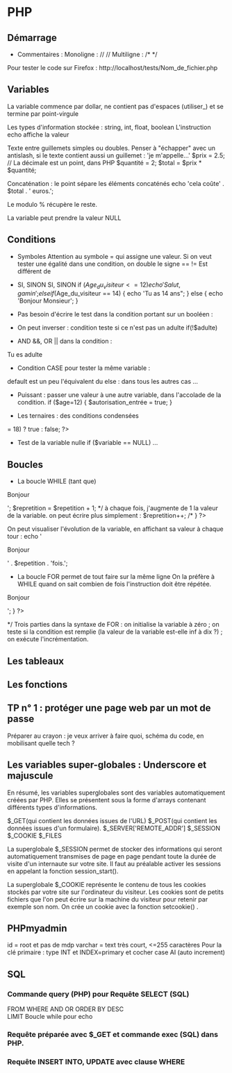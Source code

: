 # PHP

## Démarrage

<?php        ?>
- Commentaires :
Monoligne : //    //
Multiligne : /*    */

Pour tester le code sur Firefox :
http://localhost/tests/Nom_de_fichier.php

## Variables
La variable commence par dollar, ne contient pas d'espaces (utiliser_) et se termine par point-virgule

Les types d'information stockée : string, int, float, boolean
L'instruction echo affiche la valeur

Texte entre guillemets simples ou doubles. Penser à "échapper" avec un antislash, si le texte contient aussi un guillemet : 'je m\'appelle...'
$prix = 2.5; // La décimale est un point, dans PHP
$quantité = 2;
$total = $prix * $quantité;

Concaténation : le point sépare les éléments concaténés
echo 'cela coûte' . $total . ' euros.';

Le modulo % récupère le reste.

La variable peut prendre la valeur NULL

## Conditions

- Symboles
Attention au symbole = qui assigne une valeur. Si on veut tester une égalité dans une condition, on double le signe ==
!= Est différent de

- SI, SINON SI, SINON
if ($Age_du_visiteur <= 12)
{
    echo 'Salut, gamin';
}
elseif ($Age_du_visiteur == 14)
{
    echo 'Tu as 14 ans";
}
else
{
    echo 'Bonjour Monsieur';
}

- Pas besoin d'écrire le test dans la condition portant sur un booléen :
<?php
$adulte = true;
if ($adulte)
echo 'tu peux rester';
?>

- On peut inverser : condition teste si ce n'est pas un adulte
if(!$adulte)

- AND &&, OR || dans la condition :
<?php
$adulte = true;
$nom = 'Bernard';
if ($adulte AND $nom = 'Bernard')

- On peut couper en deux du code PHP dans les accolades, pour écrire directement en html, sans instruction echo
<?php
$adulte = true;
if ($adulte)
{
?>
<p>Tu es adulte</p>
<?php
}
?>

- Condition CASE pour tester la même variable :
<?php
$age = 18;
switch($age)
{
    case 4:
        echo 'tu as 4 ans';
        break;
    case 12:
        echo 'tu as 12 ans';
        break;
    default:
        echo 'désolé : jsais pas !';
?>

default est un peu l'équivalent du else : dans tous les autres cas ...

- Puissant : passer une valeur à une autre variable, dans l'accolade de la condition.
if ($age=12)
{
    $autorisation_entrée = true;
}

- Les ternaires : des conditions condensées
<?php
$age = 24;
$majeur = ($age >= 18) ? true : false;
?>

- Test de la variable nulle
if ($variable == NULL) ...

## Boucles

- La boucle WHILE (tant que)
<?php
$repetition = 0;
// je créé une variable avec valeur zéro
while ($repetition<10) 
// j'ouvre une boucle : tant que la valeur de la variable < 10, le code entre accolades s'exécute.
{
    echo '<p>Bonjour</p>';
    $repretition = $repetition + 1;
        */ à chaque fois, j'augmente de 1 la valeur de la variable.
            on peut écrire plus simplement : $repretition++; /*
}
?>

On peut visualiser l'évolution de la variable, en affichant sa valeur à chaque tour :
    echo '<p>Bonjour</p>' . $repetition . 'fois.';

- La boucle FOR permet de tout faire sur la même ligne
On la préfère à WHILE quand on sait combien de fois l'instruction doit être répétée.
<?php
for ($repetition = 0; $repetition < 10 ; $repetition++)
{
    echo '<p>Bonjour</p>';
}
?>
*/ Trois parties dans la syntaxe de FOR : 
    on initialise la variable à zéro ; 
    on teste si la condition est remplie 
        (la valeur de la variable est-elle inf à dix ?) ; 
    on exécute l'incrémentation.

## Les tableaux
## Les fonctions

## TP n° 1 : protéger une page web par un mot de passe
Préparer au crayon : je veux arriver à faire quoi, schéma du code, en mobilisant quelle tech ?

## Les variables super-globales : Underscore et majuscule
En résumé, les variables superglobales sont des variables automatiquement créées par PHP. Elles se présentent sous la forme d'arrays contenant différents types d'informations.

$_GET(qui contient les données issues de l'URL)
$_POST(qui contient les données issues d'un formulaire).
$_SERVER['REMOTE_ADDR']
$_SESSION 
$_COOKIE
$_FILES

La superglobale  $_SESSION  permet de stocker des informations qui seront automatiquement transmises de page en page pendant toute la durée de visite d'un internaute sur votre site. Il faut au préalable activer les sessions en appelant la fonction  session_start().

La superglobale  $_COOKIE  représente le contenu de tous les cookies stockés par votre site sur l'ordinateur du visiteur. Les cookies sont de petits fichiers que l'on peut écrire sur la machine du visiteur pour retenir par exemple son nom. On crée un cookie avec la fonction  setcookie() .

## PHPmyadmin

id = root et pas de mdp
varchar = text très court, <=255 caractères
Pour la clé primaire : type INT et INDEX=primary et cocher case AI (auto increment)

## SQL
### Commande query (PHP) pour Requête SELECT (SQL)
FROM 
WHERE AND OR 
ORDER BY
DESC    
LIMIT
Boucle while pour echo

### Requête préparée avec $_GET et commande exec (SQL) dans PHP.
### Requête INSERT INTO, UPDATE avec clause WHERE
